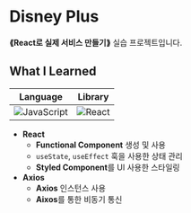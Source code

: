 # Disney Plus

__⟪React로 실제 서비스 만들기⟫__ 실습 프로젝트입니다.

## What I Learned
|Language|Library|
|:---:|:---:|
|![JavaScript](https://img.shields.io/badge/JavaScript-323330?style=for-the-badge&logo=javascript&logoColor=F7DF1E)|![React](https://img.shields.io/badge/React-20232A?style=for-the-badge&logo=react&logoColor=61DAFB)
- **React**
  - **Functional Component** 생성 및 사용
  - `useState`, `useEffect` 훅을 사용한 상태 관리
  - **Styled Component**를 UI 사용한 스타일링
- **Axios**
  - **Axios** 인스턴스 사용
  - **Aixos**를 통한 비동기 통신
